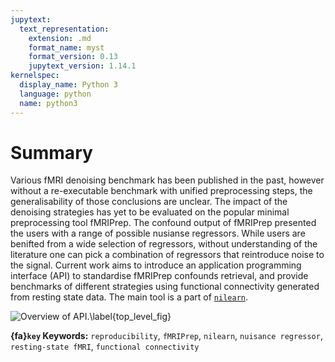 ```yaml
---
jupytext:
  text_representation:
    extension: .md
    format_name: myst
    format_version: 0.13
    jupytext_version: 1.14.1
kernelspec:
  display_name: Python 3
  language: python
  name: python3
---
```


# Summary

Various fMRI denoising benchmark has been published in the past, 
however without a re-executable benchmark with unified preprocessing steps,
the generalisability of those conclusions are unclear.
The impact of the denoising strategies has yet to be evaluated on the popular minimal preprocessing tool fMRIPrep.
The confound output of fMRIPrep presented the users with a range of possible nusianse regressors.
While users are benifted from a wide selection of regressors, 
without understanding of the literature one can pick a combination of regressors that reintroduce noise to the signal.
Current work aims to introduce an application programming interface (API) to standardise fMRIPrep confounds retrieval,
and provide benchmarks of different strategies using functional connectivity generated from resting state data.
The main tool is a part of 
[`nilearn`](https://nilearn.github.io/stable/modules/generated/nilearn.interfaces.fmriprep.load_confounds.html#nilearn.interfaces.fmriprep.load_confounds).

![Overview of API.\label{top_level_fig}](./images/api_summary.png)

**{fa}`key` Keywords:** 
`reproducibility`, 
`fMRIPrep`, 
`nilearn`, 
`nuisance regressor`, 
`resting-state fMRI`, 
`functional connectivity`